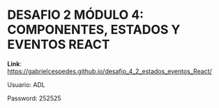 # DESAFIO 2 MÓDULO 4: COMPONENTES, ESTADOS  Y EVENTOS REACT

**Link**: https://gabrielcespedes.github.io/desafio_4_2_estados_eventos_React/

Usuario: ADL

Password: 252525
